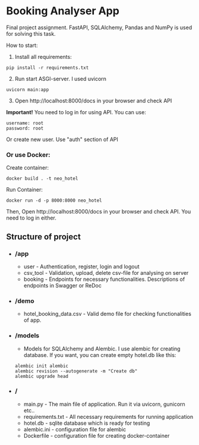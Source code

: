 # Booking Analyser App
Final project assignment. FastAPI, SQLAlchemy, Pandas and NumPy is used for solving this task.


How to start:

1. Install all requirements:
```
pip install -r requirements.txt
```

2. Run start ASGI-server. I used uvicorn
```
uvicorn main:app
```

3. Open http://localhost:8000/docs in your browser and check API

<b>Important!</b> You need to log in for using API. You can use:
```
username: root
password: root
```
Or create new user. Use "auth" section of API

### Or use Docker:

Create container:
```
docker build . -t neo_hotel
```
Run Container:
```
docker run -d -p 8000:8000 neo_hotel
```
Then, Open http://localhost:8000/docs in your browser and check API.
You need to log in either.


## Structure of project

* ### /app
  * user - Authentication, register, login and logout
  * csv_tool - Validation, upload, delete csv-file for analysing on server
  * booking - Endpoints for necessary functionalities. Descriptions of endpoints
  in Swagger or ReDoc

* ### /demo
    * hotel_booking_data.csv - Valid demo file for checking functionalities of app.
  

* ### /models
  * Models for SQLAlchemy and Alembic. I use alembic for creating database.
  If you want, you can create empty hotel.db like this:
  ```
  alembic init alembic
  alembic revision --autogenerate -m "Create db"
  alembic upgrade head
  ```

* ### /
    * main.py - The main file of application. Run it via uvicorn, gunicorn etc..
    * requirements.txt - All necessary requirements for running application
    * hotel.db - sqlite database which is ready for testing 
    * alembic.ini - configuration file for alembic
    * Dockerfile - configuration file for creating docker-container
